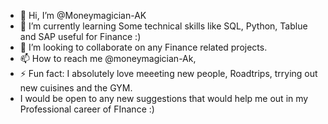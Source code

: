 - 👋 Hi, I’m @Moneymagician-AK
- 🌱 I’m currently learning Some technical skills like SQL, Python, Tablue and SAP useful for Finance :)
- 💞️ I’m looking to collaborate on any Finance related projects.
- 📫 How to reach me @moneymagician-Ak, 
- ⚡ Fun fact: I absolutely love meeeting new people, Roadtrips, trrying out new cuisines and the GYM.
- I would be open to any new suggestions that would help me out in my Professional career of FInance :)

<!---
Moneymagician-AK/Moneymagician-AK is a ✨ special ✨ repository because its `README.md` (this file) appears on your GitHub profile.
You can click the Preview link to take a look at your changes.
--->

